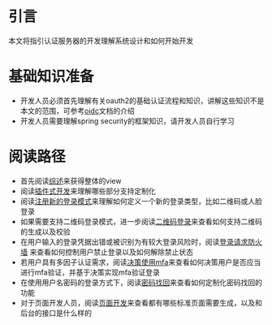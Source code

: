 # 引言

本文将指引认证服务器的开发理解系统设计和如何开始开发

# 基础知识准备

* 开发人员必须首先理解有关oauth2的基础认证流程和知识，讲解这些知识不是本文的范围，可参考[oidc](基础知识/oidc.md)文档的介绍
* 开发人员需要理解spring security的框架知识，请开发人员自行学习

# 阅读路径

* 首先阅读[综述](综述/综述.md)来获得整体的view
* 阅读[插件式开发](开发指南/插件式开发.md)来理解哪些部分支持定制化
* 阅读[注册新的登录模式](开发指南/注册新的登录模式.md)来理解如何定义一个新的登录类型，比如二维码或人脸登录
* 如果需要支持二维码登录模式，进一步阅读[二维码登录](开发指南/二维码登录.md)来查看如何支持二维码的生成以及校验
* 在用户输入的登录凭据出错或被识别为有较大登录风险时，阅读[登录请求防火墙](开发指南/登录请求防火墙.md)
  来查看如何控制用户禁止登录以及如何解除禁止状态
* 若用户具有多因子认证需求，阅读[决策使用mfa](开发指南/决策使用mfa.md)来查看如何决策用户是否应当进行mfa验证，并基于决策实现mfa验证登录
* 在使用用户名密码的登录方式下，阅读[密码找回](开发指南/密码找回.md)来查看如何定制化密码找回的功能
* 对于页面开发人员，阅读[页面开发](开发指南/页面开发.md)来查看都有哪些标准页面需要生成，以及和后台的接口是什么样的
